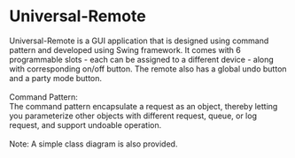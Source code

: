 # Universal-Remote
Universal-Remote is a GUI application that is designed using command pattern and developed using Swing framework. It comes with 6 programmable slots - each can be assigned to a different device - along with corresponding on/off button. The remote also has a global undo button and a party mode button.</br>
</br>
Command Pattern:</br>
The command pattern encapsulate a request as an object, thereby letting  you parameterize other objects with different request, queue, or log request, and support undoable operation. </br>
</br>
Note: A simple class diagram is also provided.